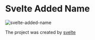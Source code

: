 # Svelte Added Name
![svelte-added-name](https://media.discordapp.net/attachments/954284761969487873/955584651815182397/Screen_Shot_2022-03-22_at_4.52.06_AM.png)

The project was created by [svelte](https://svelte.dev/)
